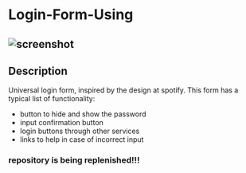 # Login-Form-Using
![screenshot](https://github.com/Goga-Rid/Login-Form-Using/assets/112984775/ad6a8a8f-4f9c-4c25-893c-8fc6456b2c82)
---
## Description
Universal login form, inspired by the design at spotify. This form has a typical list of functionality:
* button to hide and show the password
* input confirmation button
* login buttons through other services
* links to help in case of incorrect input

### repository is being replenished!!!
